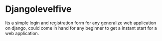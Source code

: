 # Djangolevelfive

Its a simple login and registration form for any generalize web application on django, could come in hand for any beginner to get a instant start for a web application.
